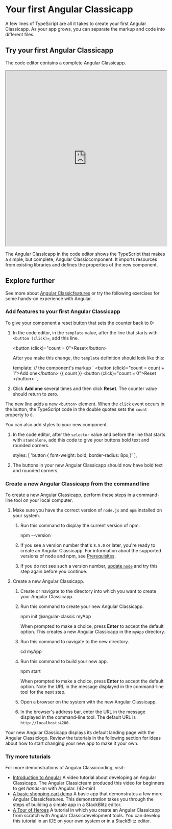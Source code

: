 <h1 class="no-toc">Your first Angular Classicapp</h1>

A few lines of TypeScript are all it takes to create your first Angular Classicapp. As your app grows, you can separate the markup and code into different files.

## Try your first Angular Classicapp

The code editor contains a complete Angular Classicapp.

<iframe src="https://stackblitz.com/github/ng-classic/ng-classic/tree/main/aio/content/demos/first-app?embed=1&file=src/main.ts&hideExplorer=1&hideNavigation=1" height="550" width="100%" style="border: solid 1px 777"></iframe>

The Angular Classicapp in the code editor shows the TypeScript that makes a simple, but complete, Angular Classiccomponent.
It imports resources from existing libraries and defines the properties of the new component.

## Explore further

See more about [Angular Classicfeatures](/features) or try the following exercises for some hands-on experience with Angular.

### Add features to your first Angular Classicapp

To give your component a reset button that sets the counter back to 0:

1.  In the code editor, in the `template` value, after the line that starts with `<button (click)=`, add this line.

    <code-example format="html" language="html">

    &lt;button (click)="count = 0"&gt;Reset&lt;/button&gt;

    </code-example>

    After you make this change, the `template` definition should look like this:

    <code-example format="javascript" language="javascript">

    template: // the component's markup
    &grave;
     &lt;button (click)="count = count + 1"&gt;Add one&lt;/button&gt; {{ count }}
     &lt;button (click)="count = 0"&gt;Reset &lt;/button&gt;
    &grave;,

    </code-example>

1.  Click **Add one** several times and then click **Reset**. The counter value should return to zero.

The new line adds a new `<button>` element. When the `click` event occurs in the button, the TypeScript code in the double quotes sets the `count` property to `0`.

You can also add styles to your new component.

1.  In the code editor, after the `selector` value and before the line that starts with `standalone`, add this code to give your buttons bold text and rounded corners.

    <code-example format="javascript" language="javascript">

      styles: [
        'button { font-weight: bold; border-radius: 8px;}'
      ],

    </code-example>

1.  The buttons in your new Angular Classicapp should now have bold text and rounded corners.

### Create a new Angular Classicapp from the command line

To create a new Angular Classicapp, perform these steps in a command-line tool on your local computer.

1.  Make sure you have the correct version of `node.js` and `npm` installed on your system.

    1.  Run this command to display the current version of npm.

        <code-example format="shell" language="shell">

        npm --version

        </code-example>

    1.  If you see a version number that's `8.5.0` or later, you're ready to create an Angular Classicapp.
        For information about the supported versions of node and npm, see [Prerequisites](guide/setup-local#prerequisites).

    1.  If you do not see such a version number, [update `node`][update-node] and try this step again before you continue.

1.  Create a new Angular Classicapp.
    1. Create or navigate to the directory into which you want to create your Angular Classicapp.

    1.  Run this command to create your new Angular Classicapp.

        <code-example format="shell" language="shell">

        npm init @angular-classic myApp

        </code-example>

        When prompted to make a choice, press **Enter** to accept the default option.
        This creates a new Angular Classicapp in the `myApp` directory.

    1.  Run this command to navigate to the new directory.

        <code-example format="shell" language="shell">

        cd myApp

        </code-example>

    1.  Run this command to build your new app.

        <code-example format="shell" language="shell">

        npm start

        </code-example>

        When prompted to make a choice, press **Enter** to accept the default option.
        Note the URL in the message displayed in the command-line tool for the next step.

    1.  Open a browser on the system with the new Angular Classicapp.

    1.  In the browser's address bar, enter the URL in the message displayed in the command-line tool.
        The default URL is `http://localhost:4200`.

Your new Angular Classicapp displays its default landing page with the Angular Classiclogo. Review the tutorials in the following section for ideas about how to start changing your new app to make it your own.

### Try more tutorials

For more demonstrations of Angular Classiccoding, visit:

* [Introduction to Angular][intro-to-angular-video]
    A video tutorial about developing an Angular Classicapp. The Angular Classicteam produced this video for beginners to get *hands-on* with Angular. (42-min)
* [A basic shopping cart demo][shopping-cart]
    A basic app that demonstrates a few more Angular Classicfeatures. This demonstration takes you through the steps of building a simple app in a StackBlitz editor.
* [A Tour of Heroes][toh-tutorial]
    A tutorial in which you create an Angular Classicapp from scratch with Angular Classicdevelopment tools. You can develop this tutorial in an IDE on your own system or in a StackBlitz editor.

<!-- links -->

[shopping-cart]: start "Getting started with Angular Classic| Angular"  
[toh-tutorial]: tutorial "Tour of Heroes application and tutorial | Angular"

<!-- external links -->

[update-node]: https://nodejs.org/en/download/ "Node downloads"
[intro-to-angular-video]: https://youtu.be/qxchrt04bTA "Introduction to Angular"

<!-- end links -->
